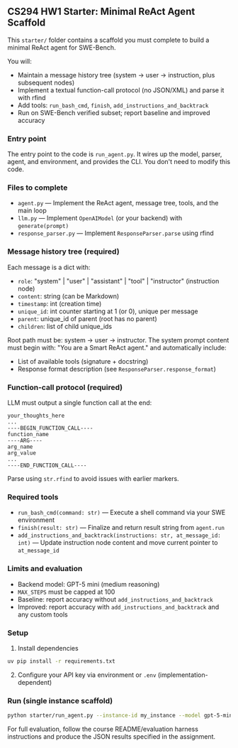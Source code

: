 ## CS294 HW1 Starter: Minimal ReAct Agent Scaffold

This `starter/` folder contains a scaffold you must complete to build a minimal ReAct agent for SWE-Bench.

You will:
- Maintain a message history tree (system → user → instruction, plus subsequent nodes)
- Implement a textual function-call protocol (no JSON/XML) and parse it with rfind
- Add tools: `run_bash_cmd`, `finish`, `add_instructions_and_backtrack`
- Run on SWE-Bench verified subset; report baseline and improved accuracy

### Entry point 
The entry point to the code is `run_agent.py`. It wires up the model, parser, agent, and environment, and provides the CLI. 
You don't need to modify this code. 

### Files to complete
- `agent.py` — Implement the ReAct agent, message tree, tools, and the main loop
- `llm.py` — Implement `OpenAIModel` (or your backend) with `generate(prompt)`
- `response_parser.py` — Implement `ResponseParser.parse` using rfind

### Message history tree (required)
Each message is a dict with:
- `role`: "system" | "user" | "assistant" | "tool" | "instructor" (instruction node)
- `content`: string (can be Markdown)
- `timestamp`: int (creation time)
- `unique_id`: int counter starting at 1 (or 0), unique per message
- `parent`: unique_id of parent (root has no parent)
- `children`: list of child unique_ids

Root path must be: system → user → instructor. The system prompt content must begin with: "You are a Smart ReAct agent." and automatically include:
- List of available tools (signature + docstring)
- Response format description (see `ResponseParser.response_format`)

### Function-call protocol (required)
LLM must output a single function call at the end:
```
your_thoughts_here
...
----BEGIN_FUNCTION_CALL----
function_name
----ARG----
arg_name
arg_value
...
----END_FUNCTION_CALL----
```
Parse using `str.rfind` to avoid issues with earlier markers.

### Required tools
- `run_bash_cmd(command: str)` — Execute a shell command via your SWE environment
- `finish(result: str)` — Finalize and return result string from `agent.run`
- `add_instructions_and_backtrack(instructions: str, at_message_id: int)` — Update instruction node content and move current pointer to `at_message_id`

### Limits and evaluation
- Backend model: GPT-5 mini (medium reasoning)
- `MAX_STEPS` must be capped at 100
- Baseline: report accuracy without `add_instructions_and_backtrack`
- Improved: report accuracy with `add_instructions_and_backtrack` and any custom tools

### Setup
1) Install dependencies
```bash
uv pip install -r requirements.txt
```

2) Configure your API key via environment or `.env` (implementation-dependent)

### Run (single instance scaffold)
```bash
python starter/run_agent.py --instance-id my_instance --model gpt-5-mini --max-steps 100
```

For full evaluation, follow the course README/evaluation harness instructions and produce the JSON results specified in the assignment.
